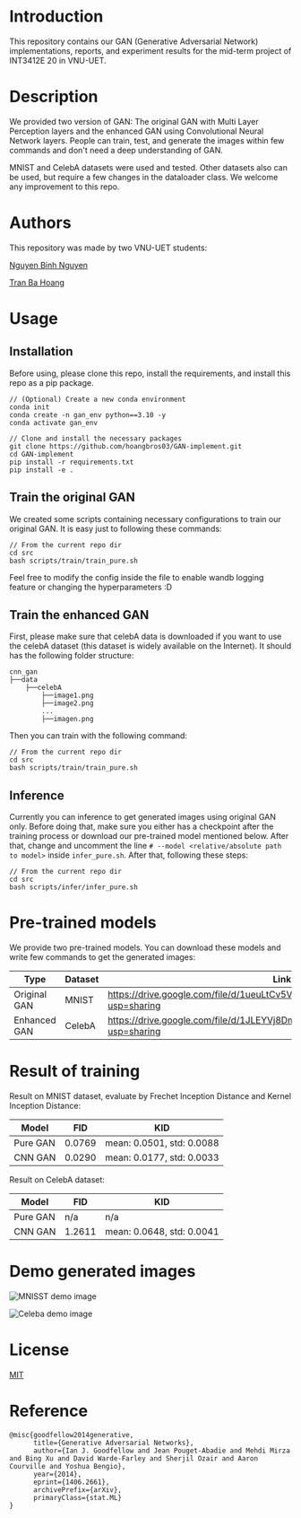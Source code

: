 # Introduction

This repository contains our GAN (Generative Adversarial Network) implementations, reports, and experiment results for the mid-term project of INT3412E 20 in VNU-UET.

# Description

We provided two version of GAN: The original GAN with Multi Layer Perception layers and the enhanced GAN using Convolutional Neural Network layers. People can train, test, and generate the images within few commands and don't need a deep understanding of GAN.

MNIST and CelebA datasets were used and tested. Other datasets also can be used, but require a few changes in the dataloader class. We welcome any improvement to this repo.

# Authors

This repository was made by two VNU-UET students:

[Nguyen Binh Nguyen](https://github.com/nguyenrtm)

[Tran Ba Hoang](github.com/hoangbros03)


# Usage

## Installation

Before using, please clone this repo, install the requirements, and install this repo as a pip package.

```
// (Optional) Create a new conda environment
conda init
conda create -n gan_env python==3.10 -y
conda activate gan_env

// Clone and install the necessary packages
git clone https://github.com/hoangbros03/GAN-implement.git
cd GAN-implement
pip install -r requirements.txt
pip install -e .
```

## Train the original GAN

We created some scripts containing necessary configurations to train our original GAN. It is easy just to following these commands:

```
// From the current repo dir
cd src
bash scripts/train/train_pure.sh
```

Feel free to modify the config inside the file to enable wandb logging feature or changing the hyperparameters :D

## Train the enhanced GAN

First, please make sure that celebA data is downloaded if you want to use the celebA dataset (this dataset is widely available on the Internet). It should has the following folder structure:

```
cnn_gan
├──data
    ├──celebA
        ├──image1.png
        ├──image2.png
        ...
        ├──imagen.png
```

Then you can train with the following command:

```
// From the current repo dir
cd src
bash scripts/train/train_pure.sh
```

## Inference

Currently you can inference to get generated images using original GAN only. Before doing that, make sure you either has a checkpoint after the training process or download our pre-trained model mentioned below. After that, change and uncomment the line ` # --model <relative/absolute path to model> ` inside `infer_pure.sh`. After that, following these steps:

```
// From the current repo dir
cd src
bash scripts/infer/infer_pure.sh
```

# Pre-trained models

We provide two pre-trained models. You can download these models and write few commands to get the generated images:

| Type         | Dataset | Link                                                                               |
|--------------|---------|------------------------------------------------------------------------------------|
| Original GAN | MNIST   | https://drive.google.com/file/d/1ueuLtCv5VX0H_lnGIfg9FaDI-zISmOUj/view?usp=sharing |
| Enhanced GAN | CelebA  | https://drive.google.com/file/d/1JLEYVj8DmPgTFcmVDrN0I_AnAMm6WAvB/view?usp=sharing |

# Result of training

Result on MNIST dataset, evaluate by Frechet Inception Distance and Kernel Inception Distance:

| Model    | FID    | KID                       |
|----------|--------|---------------------------|
| Pure GAN | 0.0769 | mean: 0.0501, std: 0.0088 |
| CNN GAN  | 0.0290 | mean: 0.0177, std: 0.0033 |

Result on CelebA dataset:

| Model    | FID    | KID                       |
|----------|--------|---------------------------|
| Pure GAN | n/a    | n/a                       |
| CNN GAN  | 1.2611 | mean: 0.0648, std: 0.0041 |

# Demo generated images

![MNISST demo image](https://i.ibb.co/LQJS2Y1/mnist-demo-img.png)

![Celeba demo image](https://i.ibb.co/c2Ptchq/celeba-demo-img.png)

# License

[MIT](https://choosealicense.com/licenses/mit/)

# Reference

```
@misc{goodfellow2014generative,
      title={Generative Adversarial Networks}, 
      author={Ian J. Goodfellow and Jean Pouget-Abadie and Mehdi Mirza and Bing Xu and David Warde-Farley and Sherjil Ozair and Aaron Courville and Yoshua Bengio},
      year={2014},
      eprint={1406.2661},
      archivePrefix={arXiv},
      primaryClass={stat.ML}
}
```